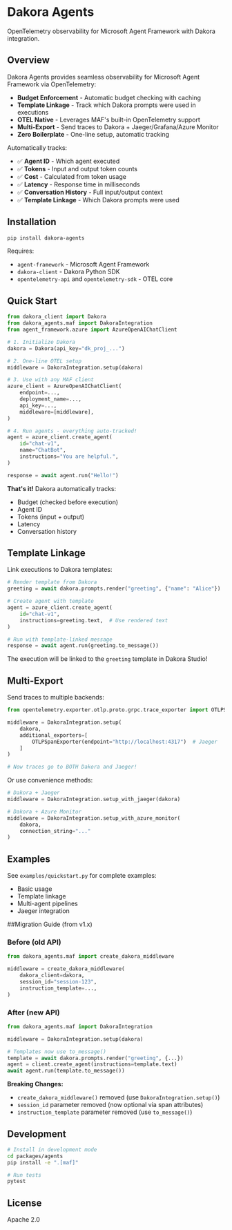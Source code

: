 # Dakora Agents

OpenTelemetry observability for Microsoft Agent Framework with Dakora integration.

## Overview

Dakora Agents provides seamless observability for Microsoft Agent Framework via OpenTelemetry:

- **Budget Enforcement** - Automatic budget checking with caching
- **Template Linkage** - Track which Dakora prompts were used in executions
- **OTEL Native** - Leverages MAF's built-in OpenTelemetry support
- **Multi-Export** - Send traces to Dakora + Jaeger/Grafana/Azure Monitor
- **Zero Boilerplate** - One-line setup, automatic tracking

Automatically tracks:
- ✅ **Agent ID** - Which agent executed
- ✅ **Tokens** - Input and output token counts
- ✅ **Cost** - Calculated from token usage
- ✅ **Latency** - Response time in milliseconds
- ✅ **Conversation History** - Full input/output context
- ✅ **Template Linkage** - Which Dakora prompts were used

## Installation

```bash
pip install dakora-agents
```

Requires:
- `agent-framework` - Microsoft Agent Framework
- `dakora-client` - Dakora Python SDK
- `opentelemetry-api` and `opentelemetry-sdk` - OTEL core

## Quick Start

```python
from dakora_client import Dakora
from dakora_agents.maf import DakoraIntegration
from agent_framework.azure import AzureOpenAIChatClient

# 1. Initialize Dakora
dakora = Dakora(api_key="dk_proj_...")

# 2. One-line OTEL setup
middleware = DakoraIntegration.setup(dakora)

# 3. Use with any MAF client
azure_client = AzureOpenAIChatClient(
    endpoint=...,
    deployment_name=...,
    api_key=...,
    middleware=[middleware],
)

# 4. Run agents - everything auto-tracked!
agent = azure_client.create_agent(
    id="chat-v1",
    name="ChatBot",
    instructions="You are helpful.",
)

response = await agent.run("Hello!")
```

**That's it!** Dakora automatically tracks:
- Budget (checked before execution)
- Agent ID
- Tokens (input + output)
- Latency
- Conversation history

## Template Linkage

Link executions to Dakora templates:

```python
# Render template from Dakora
greeting = await dakora.prompts.render("greeting", {"name": "Alice"})

# Create agent with template
agent = azure_client.create_agent(
    id="chat-v1",
    instructions=greeting.text,  # Use rendered text
)

# Run with template-linked message
response = await agent.run(greeting.to_message())
```

The execution will be linked to the `greeting` template in Dakora Studio!

## Multi-Export

Send traces to multiple backends:

```python
from opentelemetry.exporter.otlp.proto.grpc.trace_exporter import OTLPSpanExporter

middleware = DakoraIntegration.setup(
    dakora,
    additional_exporters=[
        OTLPSpanExporter(endpoint="http://localhost:4317")  # Jaeger
    ]
)

# Now traces go to BOTH Dakora and Jaeger!
```

Or use convenience methods:

```python
# Dakora + Jaeger
middleware = DakoraIntegration.setup_with_jaeger(dakora)

# Dakora + Azure Monitor
middleware = DakoraIntegration.setup_with_azure_monitor(
    dakora,
    connection_string="..."
)
```

## Examples

See `examples/quickstart.py` for complete examples:
- Basic usage
- Template linkage
- Multi-agent pipelines
- Jaeger integration

##Migration Guide (from v1.x)

### Before (old API)

```python
from dakora_agents.maf import create_dakora_middleware

middleware = create_dakora_middleware(
    dakora_client=dakora,
    session_id="session-123",
    instruction_template=...,
)
```

### After (new API)

```python
from dakora_agents.maf import DakoraIntegration

middleware = DakoraIntegration.setup(dakora)

# Templates now use to_message()
template = await dakora.prompts.render("greeting", {...})
agent = client.create_agent(instructions=template.text)
await agent.run(template.to_message())
```

**Breaking Changes:**
- `create_dakora_middleware()` removed (use `DakoraIntegration.setup()`)
- `session_id` parameter removed (now optional via span attributes)
- `instruction_template` parameter removed (use `to_message()`)

## Development

```bash
# Install in development mode
cd packages/agents
pip install -e ".[maf]"

# Run tests
pytest
```

## License

Apache 2.0
